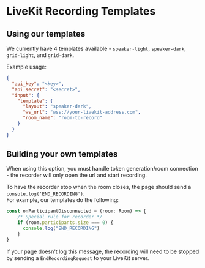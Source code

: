# LiveKit Recording Templates

## Using our templates

We currently have 4 templates available - `speaker-light`, `speaker-dark`, `grid-light`, and `grid-dark`.  

Example usage:
```json
{
  "api_key": "<key>",
  "api_secret": "<secret>",
  "input": {
    "template": {
      "layout": "speaker-dark",
      "ws_url": "wss://your-livekit-address.com",
      "room_name": "room-to-record"
    }
  }
}
```


## Building your own templates

When using this option, you must handle token generation/room connection - the recorder will only open the url and start recording.

To have the recorder stop when the room closes, the page should send a `console.log('END_RECORDING')`.  
For example, our templates do the following:
```js  
const onParticipantDisconnected = (room: Room) => {
    /* Special rule for recorder */
    if (room.participants.size === 0) {
      console.log("END_RECORDING")
    }
}
```

If your page doesn't log this message, the recording will need to be stopped by sending a `EndRecordingRequest` to your LiveKit server.
